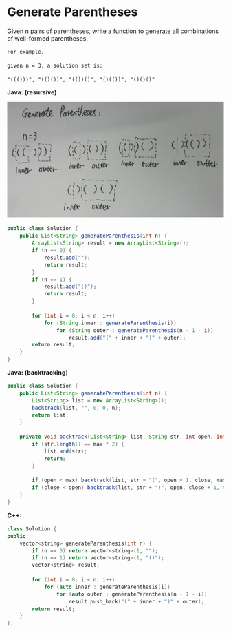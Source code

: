 # Generate Parentheses

Given n pairs of parentheses, write a function to generate all combinations of well-formed parentheses.

    For example,

    given n = 3, a solution set is:

    "((()))", "(()())", "(())()", "()(())", "()()()"

**Java: (resursive)**

![](GenerateParentheses-P1.jpg)

```java
public class Solution {
    public List<String> generateParenthesis(int n) {
        ArrayList<String> result = new ArrayList<String>();
        if (n == 0) {
            result.add("");
            return result;
        }
        if (n == 1) {
            result.add("()");
            return result;
        }

        for (int i = 0; i < n; i++)
            for (String inner : generateParenthesis(i))
                for (String outer : generateParenthesis(n - 1 - i))
                    result.add("(" + inner + ")" + outer);
        return result;
    }
}
```

**Java: (backtracking)**
```java
public class Solution {
    public List<String> generateParenthesis(int n) {
        List<String> list = new ArrayList<String>();
        backtrack(list, "", 0, 0, n);
        return list;
    }

    private void backtrack(List<String> list, String str, int open, int close, int max) {
        if (str.length() == max * 2) {
            list.add(str);
            return;
        }

        if (open < max) backtrack(list, str + "(", open + 1, close, max);
        if (close < open) backtrack(list, str + ")", open, close + 1, max);
    }
}
```

**C++:**
```c++
class Solution {
public:
    vector<string> generateParenthesis(int n) {
        if (n == 0) return vector<string>(1, "");
        if (n == 1) return vector<string>(1, "()");
        vector<string> result;

        for (int i = 0; i < n; i++)
            for (auto inner : generateParenthesis(i))
                for (auto outer : generateParenthesis(n - 1 - i))
                    result.push_back("(" + inner + ")" + outer);
        return result;
    }
};
```
